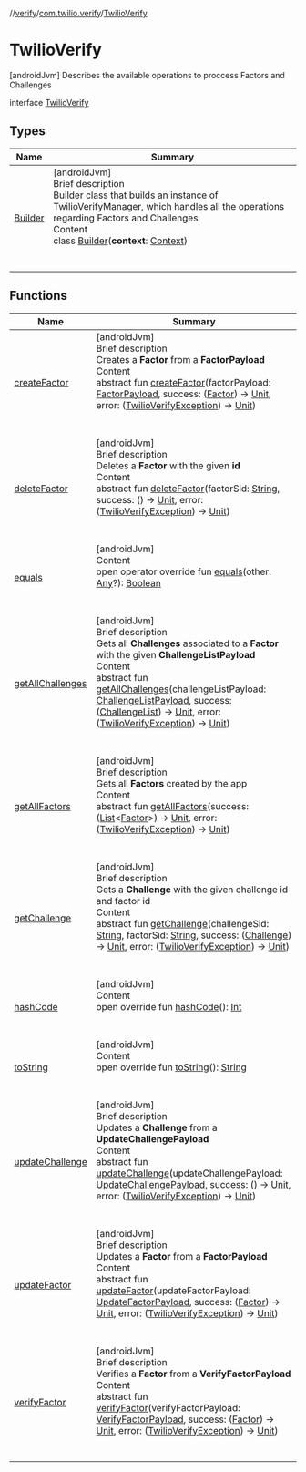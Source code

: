 //[verify](../../index.md)/[com.twilio.verify](../index.md)/[TwilioVerify](index.md)



# TwilioVerify  
 [androidJvm] Describes the available operations to proccess Factors and Challenges  
  
interface [TwilioVerify](index.md)   


## Types  
  
|  Name|  Summary| 
|---|---|
| [Builder](-builder/index.md)| [androidJvm]  <br>Brief description  <br>Builder class that builds an instance of TwilioVerifyManager, which handles all the operations regarding Factors and Challenges  <br>Content  <br>class [Builder](-builder/index.md)(**context**: [Context](https://developer.android.com/reference/android/content/Context.html))  <br><br><br>


## Functions  
  
|  Name|  Summary| 
|---|---|
| [createFactor](create-factor.md)| [androidJvm]  <br>Brief description  <br>Creates a **Factor** from a **FactorPayload**  <br>Content  <br>abstract fun [createFactor](create-factor.md)(factorPayload: [FactorPayload](../../com.twilio.verify.models/-factor-payload/index.md), success: ([Factor](../../com.twilio.verify.models/-factor/index.md)) -> [Unit](https://kotlinlang.org/api/latest/jvm/stdlib/kotlin/-unit/index.html), error: ([TwilioVerifyException](../-twilio-verify-exception/index.md)) -> [Unit](https://kotlinlang.org/api/latest/jvm/stdlib/kotlin/-unit/index.html))  <br><br><br>
| [deleteFactor](delete-factor.md)| [androidJvm]  <br>Brief description  <br>Deletes a **Factor** with the given **id**  <br>Content  <br>abstract fun [deleteFactor](delete-factor.md)(factorSid: [String](https://kotlinlang.org/api/latest/jvm/stdlib/kotlin/-string/index.html), success: () -> [Unit](https://kotlinlang.org/api/latest/jvm/stdlib/kotlin/-unit/index.html), error: ([TwilioVerifyException](../-twilio-verify-exception/index.md)) -> [Unit](https://kotlinlang.org/api/latest/jvm/stdlib/kotlin/-unit/index.html))  <br><br><br>
| [equals](https://kotlinlang.org/api/latest/jvm/stdlib/kotlin/-any/equals.html)| [androidJvm]  <br>Content  <br>open operator override fun [equals](https://kotlinlang.org/api/latest/jvm/stdlib/kotlin/-any/equals.html)(other: [Any](https://kotlinlang.org/api/latest/jvm/stdlib/kotlin/-any/index.html)?): [Boolean](https://kotlinlang.org/api/latest/jvm/stdlib/kotlin/-boolean/index.html)  <br><br><br>
| [getAllChallenges](get-all-challenges.md)| [androidJvm]  <br>Brief description  <br>Gets all **Challenges** associated to a **Factor** with the given **ChallengeListPayload**  <br>Content  <br>abstract fun [getAllChallenges](get-all-challenges.md)(challengeListPayload: [ChallengeListPayload](../../com.twilio.verify.models/-challenge-list-payload/index.md), success: ([ChallengeList](../../com.twilio.verify.models/-challenge-list/index.md)) -> [Unit](https://kotlinlang.org/api/latest/jvm/stdlib/kotlin/-unit/index.html), error: ([TwilioVerifyException](../-twilio-verify-exception/index.md)) -> [Unit](https://kotlinlang.org/api/latest/jvm/stdlib/kotlin/-unit/index.html))  <br><br><br>
| [getAllFactors](get-all-factors.md)| [androidJvm]  <br>Brief description  <br>Gets all **Factors** created by the app  <br>Content  <br>abstract fun [getAllFactors](get-all-factors.md)(success: ([List](https://kotlinlang.org/api/latest/jvm/stdlib/kotlin.collections/-list/index.html)<[Factor](../../com.twilio.verify.models/-factor/index.md)>) -> [Unit](https://kotlinlang.org/api/latest/jvm/stdlib/kotlin/-unit/index.html), error: ([TwilioVerifyException](../-twilio-verify-exception/index.md)) -> [Unit](https://kotlinlang.org/api/latest/jvm/stdlib/kotlin/-unit/index.html))  <br><br><br>
| [getChallenge](get-challenge.md)| [androidJvm]  <br>Brief description  <br>Gets a **Challenge** with the given challenge id and factor id  <br>Content  <br>abstract fun [getChallenge](get-challenge.md)(challengeSid: [String](https://kotlinlang.org/api/latest/jvm/stdlib/kotlin/-string/index.html), factorSid: [String](https://kotlinlang.org/api/latest/jvm/stdlib/kotlin/-string/index.html), success: ([Challenge](../../com.twilio.verify.models/-challenge/index.md)) -> [Unit](https://kotlinlang.org/api/latest/jvm/stdlib/kotlin/-unit/index.html), error: ([TwilioVerifyException](../-twilio-verify-exception/index.md)) -> [Unit](https://kotlinlang.org/api/latest/jvm/stdlib/kotlin/-unit/index.html))  <br><br><br>
| [hashCode](https://kotlinlang.org/api/latest/jvm/stdlib/kotlin/-any/hash-code.html)| [androidJvm]  <br>Content  <br>open override fun [hashCode](https://kotlinlang.org/api/latest/jvm/stdlib/kotlin/-any/hash-code.html)(): [Int](https://kotlinlang.org/api/latest/jvm/stdlib/kotlin/-int/index.html)  <br><br><br>
| [toString](https://kotlinlang.org/api/latest/jvm/stdlib/kotlin/-any/to-string.html)| [androidJvm]  <br>Content  <br>open override fun [toString](https://kotlinlang.org/api/latest/jvm/stdlib/kotlin/-any/to-string.html)(): [String](https://kotlinlang.org/api/latest/jvm/stdlib/kotlin/-string/index.html)  <br><br><br>
| [updateChallenge](update-challenge.md)| [androidJvm]  <br>Brief description  <br>Updates a **Challenge** from a **UpdateChallengePayload**  <br>Content  <br>abstract fun [updateChallenge](update-challenge.md)(updateChallengePayload: [UpdateChallengePayload](../../com.twilio.verify.models/-update-challenge-payload/index.md), success: () -> [Unit](https://kotlinlang.org/api/latest/jvm/stdlib/kotlin/-unit/index.html), error: ([TwilioVerifyException](../-twilio-verify-exception/index.md)) -> [Unit](https://kotlinlang.org/api/latest/jvm/stdlib/kotlin/-unit/index.html))  <br><br><br>
| [updateFactor](update-factor.md)| [androidJvm]  <br>Brief description  <br>Updates a **Factor** from a **FactorPayload**  <br>Content  <br>abstract fun [updateFactor](update-factor.md)(updateFactorPayload: [UpdateFactorPayload](../../com.twilio.verify.models/-update-factor-payload/index.md), success: ([Factor](../../com.twilio.verify.models/-factor/index.md)) -> [Unit](https://kotlinlang.org/api/latest/jvm/stdlib/kotlin/-unit/index.html), error: ([TwilioVerifyException](../-twilio-verify-exception/index.md)) -> [Unit](https://kotlinlang.org/api/latest/jvm/stdlib/kotlin/-unit/index.html))  <br><br><br>
| [verifyFactor](verify-factor.md)| [androidJvm]  <br>Brief description  <br>Verifies a **Factor** from a **VerifyFactorPayload**  <br>Content  <br>abstract fun [verifyFactor](verify-factor.md)(verifyFactorPayload: [VerifyFactorPayload](../../com.twilio.verify.models/-verify-factor-payload/index.md), success: ([Factor](../../com.twilio.verify.models/-factor/index.md)) -> [Unit](https://kotlinlang.org/api/latest/jvm/stdlib/kotlin/-unit/index.html), error: ([TwilioVerifyException](../-twilio-verify-exception/index.md)) -> [Unit](https://kotlinlang.org/api/latest/jvm/stdlib/kotlin/-unit/index.html))  <br><br><br>


